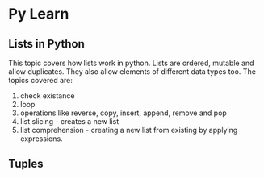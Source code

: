 # Py Learn

## Lists in Python 
This topic covers how lists work in python. Lists are ordered, mutable and allow duplicates. They also allow elements of different data types too. 
The topics covered are: 

1. check existance
2. loop 
3. operations like reverse, copy, insert, append, remove and pop 
4. list slicing - creates a new list 
5. list comprehension - creating a new list from existing by applying expressions. 

## Tuples 

